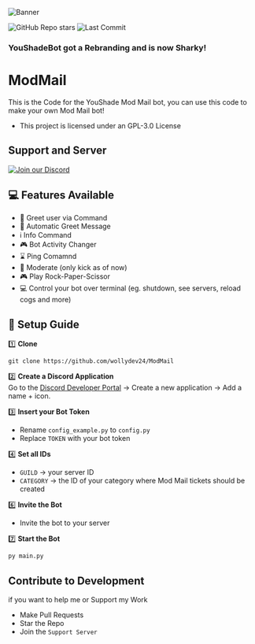 ![Banner](https://github.com/WollyDev24/ModMail/blob/main/resources/ModMail.png?raw=true)

![GitHub Repo stars](https://img.shields.io/github/stars/WollyDev24/ModMail?style=for-the-badge)
![Last Commit](https://img.shields.io/github/last-commit/WollyDev24/ModMail?style=for-the-badge)

### YouShadeBot got a Rebranding and is now Sharky!

# ModMail
This is the Code for the YouShade Mod Mail bot, you can use this code to make your own Mod Mail bot!
- This project is licensed under an GPL-3.0 License

## Support and Server
[![Join our Discord](https://img.shields.io/badge/Discord-Join%20Chat-5865F2?logo=discord&logoColor=white&style=for-the-badge)](https://discord.gg/bapB8zz7VY)

## 💻 Features Available
- 🙍 Greet user via Command
- 👋 Automatic Greet Message
- ℹ️ Info Command
- 🎮 Bot Activity Changer
- ⌛ Ping Comamnd
- 🛑 Moderate (only kick as of now)
- 🎮 Play Rock-Paper-Scissor
- 💻 Control your bot over terminal (eg. shutdown, see servers, reload cogs and more)


## 🚀 Setup Guide

1️⃣ **Clone**  
```
git clone https://github.com/wollydev24/ModMail
```


2️⃣ **Create a Discord Application**  
Go to the [Discord Developer Portal](https://discord.com/developers/applications) → Create a new application → Add a name + icon.

3️⃣ **Insert your Bot Token**  
- Rename `config_example.py` to `config.py`  
- Replace `TOKEN` with your bot token

4️⃣ **Set all IDs**  
- `GUILD` → your server ID  
- `CATEGORY` → the ID of your category where Mod Mail tickets should be created 

6️⃣ **Invite the Bot**  
- Invite the bot to your server

7️⃣ **Start the Bot**
```bash
py main.py
```

## Contribute to Development
if you want to help me or Support my Work
- Make Pull Requests
- Star the Repo
- Join the `Support Server`
